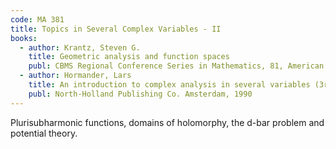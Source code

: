 ```yaml
---
code: MA 381
title: Topics in Several Complex Variables - II
books:
  - author: Krantz, Steven G.
    title: Geometric analysis and function spaces
    publ: CBMS Regional Conference Series in Mathematics, 81, American Mathematical Societry
  - author: Hormander, Lars
    title: An introduction to complex analysis in several variables (3rd ed.)
    publ: North-Holland Publishing Co. Amsterdam, 1990
---
```

Plurisubharmonic functions, domains of holomorphy, the d-bar problem and potential theory.

